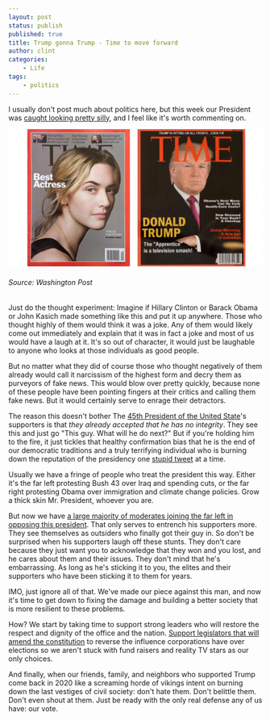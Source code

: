 ```yaml
---
layout: post
status: publish
published: true
title: Trump gonna Trump - Time to move forward
author: clint
categories:
    - Life
tags:
    - politics
---
```

I usually don't post much about politics here, but this week our President
was [caught looking pretty silly][wapo], and I feel like it's worth
commenting on.

![Fake Time Cover](/images/trumpcover.jpg)
###### Source: Washington Post

Just do the thought experiment: Imagine if Hillary Clinton or Barack Obama
or John Kasich made something like this and put it up anywhere. Those
who thought highly of them would think it was a joke. Any of them would
likely come out immediately and explain that it was in fact a joke and
most of us would have a laugh at it. It's so out of character, it would
just be laughable to anyone who looks at those individuals as good people.

But no matter what they did of course those who thought negatively of them
already would call it narcissism of the highest form and decry them as
purveyors of fake news. This would blow over pretty quickly, because none
of these people have been pointing fingers at their critics and calling
them fake news. But it would certainly serve to enrage their detractors.

The reason this doesn't bother The [45th President of the United
State][pussygrabber]'s supporters is that _they already accepted that
he has no integrity_. They see this and just go "This guy. What will he
do next?" But if you're holding him to the fire, it just tickles that
healthy confirmation bias that he is the end of our democratic traditions
and a truly terrifying individual who is burning down the reputation of
the presidency one [stupid tweet][covfefe] at a time.

Usually we have a fringe of people who treat the president this
way. Either it's the far left protesting Bush 43 over Iraq and spending
cuts, or the far right protesting Obama over immigration and climate
change policies. Grow a thick skin Mr. President, whoever you are.

But now we have [a large majority of moderates joining the far left in
opposing this president][fivethirtyeight]. That only serves to entrench
his supporters more. They see themselves as outsiders who finally got
their guy in. So don't be surprised when his supporters laugh off these
stunts. They don't care because they just want you to acknowledge that
they won and you lost, and he cares about them and their issues. They
don't mind that he's embarrassing. As long as he's sticking it to you, the
elites and their supporters who have been sticking it to them for years.

IMO, just ignore all of that. We've made our piece against this man,
and now it's time to get down to fixing the damage and building a better
society that is more resilient to these problems.

How? We start by taking time to support strong leaders who will restore
the respect and dignity of the office and the nation. [Support legislators
that will amend the constitution][mayday] to reverse the influence
corporations have over elections so we aren't stuck with fund raisers and
reality TV stars as our only choices.

And finally, when our friends, family, and neighbors who supported Trump
come back in 2020 like a screaming horde of vikings intent on burning
down the last vestiges of civil society: don't hate them. Don't belittle
them. Don't even shout at them. Just be ready with the only real defense
any of us have: our vote.

[wapo]: https://www.washingtonpost.com/politics/a-time-magazine-with-trump-on-the-cover-hangs-in-his-golf-clubs-its-fake/2017/06/27/0adf96de-5850-11e7-ba90-f5875b7d1876_story.html
[pussygrabber]: http://time.com/4523972/donald-trumps-comment-root-sexual-violence/
[covfefe]: https://www.nytimes.com/2017/05/31/us/politics/covfefe-trump-twitter.html
[fivethirtyeight]: https://projects.fivethirtyeight.com/trump-approval-ratings/
[mayday]: https://mayday.us/
